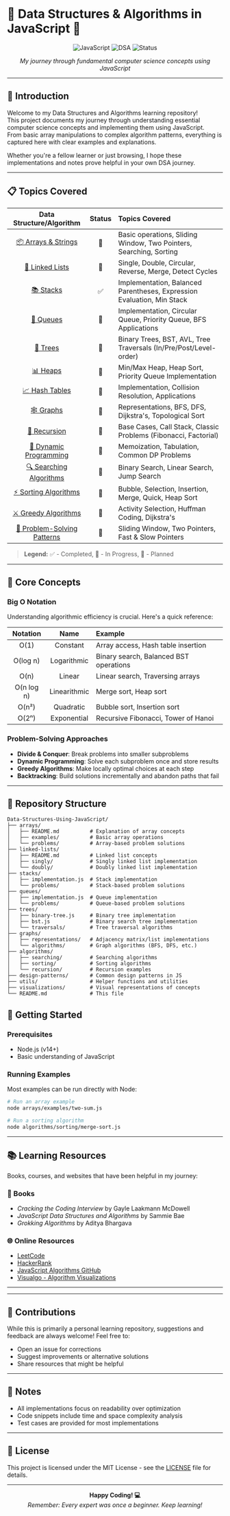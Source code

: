 # 🚀 Data Structures & Algorithms in JavaScript 🚀

<p align="center">
  <img src="https://img.shields.io/badge/Language-JavaScript-F7DF1E?style=for-the-badge&logo=javascript" alt="JavaScript"/>
  <img src="https://img.shields.io/badge/Focus-DSA-5C2D91?style=for-the-badge" alt="DSA"/>
  <img src="https://img.shields.io/badge/Status-In_Progress-4BC51D?style=for-the-badge" alt="Status"/>
</p>

<p align="center">
  <em>My journey through fundamental computer science concepts using JavaScript</em>
</p>

---

## 🌟 Introduction

Welcome to my Data Structures and Algorithms learning repository!  
This project documents my journey through understanding essential computer science concepts and implementing them using JavaScript.  
From basic array manipulations to complex algorithm patterns, everything is captured here with clear examples and explanations.

Whether you're a fellow learner or just browsing, I hope these implementations and notes prove helpful in your own DSA journey.

---

## 📋 Topics Covered

| Data Structure/Algorithm | Status | Topics Covered |
|:------------------------:|:------:|:--------------|
| [📦 Arrays & Strings](./arrays) |  📝 | Basic operations, Sliding Window, Two Pointers, Searching, Sorting |
| [🔗 Linked Lists](./linked-lists) |  📝 | Single, Double, Circular, Reverse, Merge, Detect Cycles |
| [📚 Stacks](./stacks) |   ✅ | Implementation, Balanced Parentheses, Expression Evaluation, Min Stack |
| [🧺 Queues](./queues) |    🔄 | Implementation, Circular Queue, Priority Queue, BFS Applications |
| [🌳 Trees](./trees) |  📝 | Binary Trees, BST, AVL, Tree Traversals (In/Pre/Post/Level-order) |
| [📊 Heaps](./heaps) |  📝 | Min/Max Heap, Heap Sort, Priority Queue Implementation |
| [📈 Hash Tables](./hash-tables) |  📝 | Implementation, Collision Resolution, Applications |
| [🕸️ Graphs](./graphs) |  📝 | Representations, BFS, DFS, Dijkstra's, Topological Sort |
| [🧩 Recursion](./recursion) |  📝 | Base Cases, Call Stack, Classic Problems (Fibonacci, Factorial) |
| [📝 Dynamic Programming](./dynamic-programming) |  📝 | Memoization, Tabulation, Common DP Problems |
| [🔍 Searching Algorithms](./searching) |  📝 | Binary Search, Linear Search, Jump Search |
| [⚡ Sorting Algorithms](./sorting) |  📝 | Bubble, Selection, Insertion, Merge, Quick, Heap Sort |
| [⚔️ Greedy Algorithms](./greedy) |  📝 | Activity Selection, Huffman Coding, Dijkstra's |
| [🧠 Problem-Solving Patterns](./patterns) |  📝 | Sliding Window, Two Pointers, Fast & Slow Pointers |

> **Legend:** ✅ - Completed, 🔄 - In Progress, 📝 - Planned

---

## 🔬 Core Concepts

### Big O Notation

Understanding algorithmic efficiency is crucial. Here's a quick reference:

| Notation | Name | Example |
|:--------:|:----:|:--------|
| O(1) | Constant | Array access, Hash table insertion |
| O(log n) | Logarithmic | Binary search, Balanced BST operations |
| O(n) | Linear | Linear search, Traversing arrays |
| O(n log n) | Linearithmic | Merge sort, Heap sort |
| O(n²) | Quadratic | Bubble sort, Insertion sort |
| O(2ⁿ) | Exponential | Recursive Fibonacci, Tower of Hanoi |

### Problem-Solving Approaches

- **Divide & Conquer**: Break problems into smaller subproblems
- **Dynamic Programming**: Solve each subproblem once and store results
- **Greedy Algorithms**: Make locally optimal choices at each step
- **Backtracking**: Build solutions incrementally and abandon paths that fail

---

## 📁 Repository Structure

```plaintext
Data-Structures-Using-JavaScript/
├── arrays/
│   ├── README.md          # Explanation of array concepts
│   ├── examples/          # Basic array operations
│   └── problems/          # Array-based problem solutions
├── linked-lists/
│   ├── README.md          # Linked list concepts
│   ├── singly/            # Singly linked list implementation
│   └── doubly/            # Doubly linked list implementation
├── stacks/
│   ├── implementation.js  # Stack implementation
│   └── problems/          # Stack-based problem solutions
├── queues/
│   ├── implementation.js  # Queue implementation
│   └── problems/          # Queue-based problem solutions
├── trees/
│   ├── binary-tree.js     # Binary tree implementation
│   ├── bst.js             # Binary search tree implementation
│   └── traversals/        # Tree traversal algorithms
├── graphs/
│   ├── representations/   # Adjacency matrix/list implementations
│   └── algorithms/        # Graph algorithms (BFS, DFS, etc.)
├── algorithms/
│   ├── searching/         # Searching algorithms
│   ├── sorting/           # Sorting algorithms
│   └── recursion/         # Recursion examples
├── design-patterns/       # Common design patterns in JS
├── utils/                 # Helper functions and utilities
├── visualizations/        # Visual representations of concepts
└── README.md              # This file

```

## 🚀 Getting Started

### Prerequisites

- Node.js (v14+)
- Basic understanding of JavaScript

### Running Examples

Most examples can be run directly with Node:

```bash
# Run an array example
node arrays/examples/two-sum.js

# Run a sorting algorithm
node algorithms/sorting/merge-sort.js

```
---

## 📚 Learning Resources
Books, courses, and websites that have been helpful in my journey:

### 📖 Books
- *Cracking the Coding Interview* by Gayle Laakmann McDowell
- *JavaScript Data Structures and Algorithms* by Sammie Bae
- *Grokking Algorithms* by Aditya Bhargava

### 🌐 Online Resources
- [LeetCode](https://leetcode.com/)
- [HackerRank](https://www.hackerrank.com/)
- [JavaScript Algorithms GitHub](https://github.com/trekhleb/javascript-algorithms)
- [Visualgo - Algorithm Visualizations](https://visualgo.net/)
---
---

## 🤝 Contributions

While this is primarily a personal learning repository, suggestions and feedback are always welcome! Feel free to:

- Open an issue for corrections
- Suggest improvements or alternative solutions
- Share resources that might be helpful

---

## 📝 Notes

- All implementations focus on readability over optimization
- Code snippets include time and space complexity analysis
- Test cases are provided for most implementations

---

## 📜 License

This project is licensed under the MIT License - see the [LICENSE](./LICENSE) file for details.

---

<p align="center">
  <strong>Happy Coding! 💻</strong><br>
  <em>Remember: Every expert was once a beginner. Keep learning!</em>
</p>
